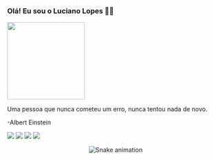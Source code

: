 ### Olá! Eu sou o Luciano Lopes 🙋‍♂️

<div align="left">
  <a href="https://github.com/lucianolpsf">
  <img height="180em" src="https://github-readme-stats.vercel.app/api?username=lucianolpsf&show_icons=true&theme=dracula&include_all_commits=true&count_private=true"/></a>
</div>
    
Uma pessoa que nunca cometeu um erro, nunca tentou nada de novo.

-Albert Einstein
<div>
    <a href="https://facebook.com/lucianolpsf" target="_blank">
        <img src="https://img.shields.io/badge/Facebook-1877F2?style=for-the-badge&logo=facebook&logoColor=white" target="_blank"/><a/>
    <a href="https://instagram.com/lucianolpsf" target="_blank">
        <img src="https://img.shields.io/badge/Instagram-E4405F?style=for-the-badge&logo=instagram&logoColor=white" target="_blank"/><a/>
    <a href="" target="_blank">
        <img src="https://img.shields.io/badge/YouTube-FF0000?style=for-the-badge&logo=youtube&logoColor=white" target="_blank"/><a/>
    <a href="" target="_blank">
        <img src="https://img.shields.io/badge/LinkedIn-0077B5?style=for-the-badge&logo=linkedin&logoColor=white" target="_blank"/><a/>
</div>
<div align="center">
  
  ![Snake animation](https://github.com/danielbped/danielbped/blob/output/github-contribution-grid-snake.svg)
  
</div>
